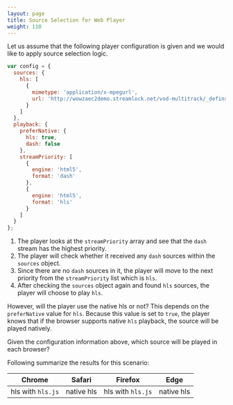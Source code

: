 ```yaml
---
layout: page
title: Source Selection for Web Player  
weight: 110
---
```


Let us assume that the following player configuration is given and we would like to apply source selection logic.

```js
var config = {
  sources: {
    hls: [
      {
        mimetype: 'application/x-mpegurl',
        url: 'http://wowzaec2demo.streamlock.net/vod-multitrack/_definst_/smil:ElephantsDream/ElephantsDream.smil/playlist.m3u8'
      }
    ]
  },
  playback: {
    preferNative: {
      hls: true,
      dash: false
    },
    streamPriority: [
      {
        engine: 'html5',
        format: 'dash'
      },
      {
        engine: 'html5',
        format: 'hls'
      }
    ]
  }
};
```

1.  The player looks at the `streamPriority` array and see that the `dash` stream has the highest priority.
2.  The player will check whether it received any `dash` sources within the `sources` object.
3.  Since there are no `dash` sources in it, the player will move to the next priority from the `streamPriority` list which is `hls`.
4.  After checking the `sources` object again and found `hls` sources, the player will choose to play `hls`.

However, will the player use the native hls or not? This depends on the `preferNative` value for `hls`. Because this value is set to `true`, the player knows that if the browser supports native `hls` playback, the source will be played natively.

Given the configuration information above, which source will be played in each browser?

Following summarize the results for this scenario:

| Chrome            | Safari     | Firefox           | Edge       |
| ----------------- | ---------- | ----------------- | ---------- |
| hls with `hls.js` | native hls | hls with `hls.js` | native hls |
